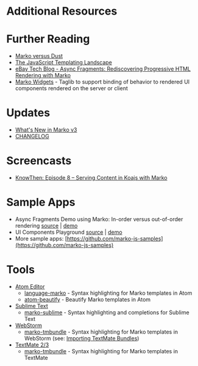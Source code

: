 Additional Resources
====================

# Further Reading

* [Marko versus Dust](http://psteeleidem.com/marko-versus-dust/)
* [The JavaScript Templating Landscape](http://psteeleidem.com/the-javascript-templating-landscape/)
* [eBay Tech Blog - Async Fragments: Rediscovering Progressive HTML Rendering with Marko](http://www.ebaytechblog.com/2014/12/08/async-fragments-rediscovering-progressive-html-rendering-with-marko/)
* [Marko Widgets](https://github.com/marko-js/marko-widgets) - Taglib to support binding of behavior to rendered UI components rendered on the server or client

# Updates

- [What's New in Marko v3](http://markojs.com/docs/marko/what-is-new-marko-v3/)
- [CHANGELOG](https://github.com/marko-js/marko/blob/master/CHANGELOG.md)

# Screencasts

* [KnowThen: Episode 8 – Serving Content in Koajs with Marko](http://knowthen.com/episode-8-serving-content-in-koajs-with-marko/)

# Sample Apps

* Async Fragments Demo using Marko: In-order versus out-of-order rendering [source](https://github.com/marko-js-samples/marko-progressive-rendering) | [demo](https://marko-progressive-rendering.herokuapp.com/)
* UI Components Playground [source](https://github.com/marko-js-samples/ui-components-playground) | [demo](https://ui-components-playground.herokuapp.com/)
* More sample apps: [https://github.com/marko-js-samples](https://github.com/marko-js-samples)

# Tools

* [Atom Editor](https://atom.io/)
    * [language-marko](https://atom.io/packages/language-marko) - Syntax highlighting for Marko templates in Atom
    * [atom-beautify](https://github.com/Glavin001/atom-beautify) - Beautify Marko templates in Atom
* [Sublime Text](http://www.sublimetext.com/)
    * [marko-sublime](https://github.com/merwan7/sublime-marko) - Syntax highlighting and completions for Sublime Text
* [WebStorm](https://www.jetbrains.com/webstorm/)
    * [marko-tmbundle](https://github.com/marko-js/marko-tmbundle) - Syntax highlighting for Marko templates in WebStorm (see: [Importing TextMate Bundles](https://www.jetbrains.com/phpstorm/help/importing-textmate-bundles.html))
* [TextMate 2/3](https://macromates.com/)
    * [marko-tmbundle](https://github.com/marko-js/marko-tmbundle) - Syntax highlighting for Marko templates in TextMate